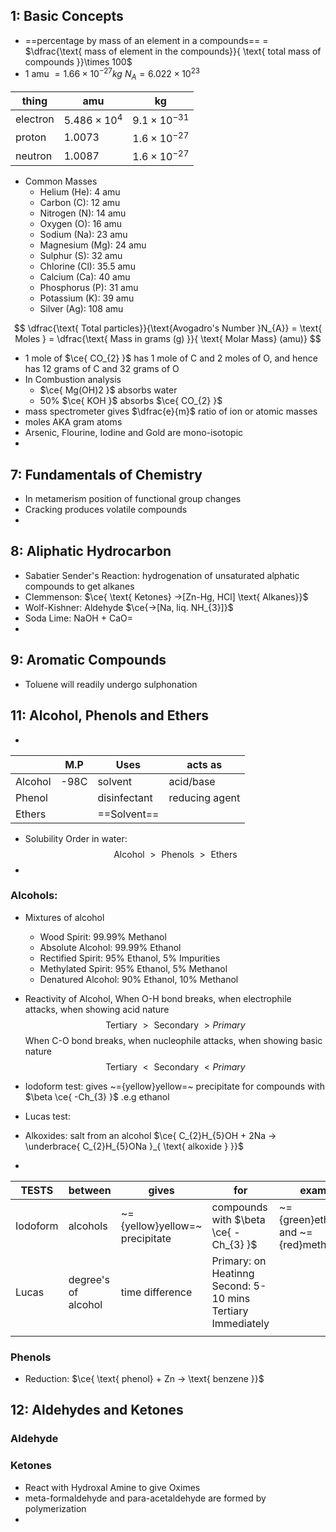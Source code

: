 ## 1: Basic Concepts
- ==percentage by mass of an element in a compounds== = $\dfrac{\text{ mass of element in the compounds}}{ \text{ total mass of compounds }}\times 100$
- $1 \text{ amu }  = 1.66\times 10^{-27}kg$
  $N_{A}  =6.022 \times 10^{23}$  

| thing    | amu                   | kg                   |
| -------- | --------------------- | -------------------- |
| electron | $5.486 \times 10^{4}$ | $9.1\times 10^{-31}$ |
| proton   | 1.0073                | $1.6\times 10^{-27}$ |
| neutron  | 1.0087                | $1.6\times 10^{-27}$ |

- Common Masses
	- Helium (He): 4 amu
	- Carbon (C): 12 amu
	- Nitrogen (N): 14 amu
	- Oxygen (O): 16 amu
	- Sodium (Na): 23 amu
	- Magnesium (Mg): 24 amu
	- Sulphur (S): 32 amu
	- Chlorine (Cl): 35.5 amu
	- Calcium (Ca): 40 amu
	- Phosphorus (P): 31 amu
	- Potassium (K): 39 amu
	- Silver (Ag): 108 amu

$$
  \dfrac{\text{ Total particles}}{\text{Avogadro's Number }N_{A}} =  \text{ Moles } =  \dfrac{\text{ Mass in grams (g) }}{ \text{ Molar Mass} (amu)}
$$
- 1 mole of $\ce{ CO_{2} }$ has 1 mole of C and 2 moles of O, and hence has 12 grams of C and 32 grams of O
- In Combustion analysis 
	- $\ce{ Mg(OH)2 }$ absorbs water
	- 50% $\ce{ KOH }$ absorbs $\ce{ CO_{2} }$
- mass spectrometer gives $\dfrac{e}{m}$ ratio of ion or atomic masses
- moles AKA gram atoms
- Arsenic, Flourine, Iodine and Gold are mono-isotopic
- 
## 7: Fundamentals of Chemistry
- In metamerism position of functional group changes
- Cracking produces volatile compounds
- 
## 8: Aliphatic Hydrocarbon
- Sabatier Sender's Reaction: hydrogenation of unsaturated alphatic compounds to get alkanes
-  Clemmenson: $\ce{ \text{ Ketones} ->[Zn-Hg, HCl] \text{ Alkanes}}$
- Wolf-Kishner: Aldehyde $\ce{->[Na, liq. NH_{3}]}$
- Soda Lime: NaOH + CaO=
- 
## 9: Aromatic Compounds
- Toluene will readily undergo sulphonation        

## 11: Alcohol, Phenols and Ethers
- 

|         | M.P  | Uses         | acts as        |
| ------- | ---- | ------------ | -------------- |
| Alcohol | -98C | solvent      | acid/base      |
| Phenol  |      | disinfectant | reducing agent |
| Ethers  |      | ==Solvent==  |                |
- Solubility Order in water:
$$
\text{ Alcohol } >  \text{ Phenols } >  \text{ Ethers }
$$
- 

### Alcohols:
- Mixtures of alcohol
	- Wood Spirit: 99.99% Methanol
	- Absolute Alcohol: 99.99% Ethanol
	- Rectified Spirit: 95% Ethanol, 5% Impurities
	- Methylated Spirit: 95% Ethanol, 5% Methanol
	- Denatured Alcohol:  90% Ethanol, 10% Methanol
   
- Reactivity of Alcohol, When O-H bond breaks, when electrophile attacks, when showing acid nature
$$
   \text{ Tertiary } >  \text{ Secondary }> Primary
$$
When C-O bond breaks, when nucleophile attacks, when showing basic nature
$$
   \text{ Tertiary } <  \text{ Secondary }< Primary
$$
- Iodoform test: gives ~={yellow}yellow=~ precipitate for compounds with $\beta \ce{ -Ch_{3} }$ .e.g ethanol 
- Lucas test:
- Alkoxides: salt from an alcohol $\ce{ C_{2}H_{5}OH + 2Na -> \underbrace{ C_{2}H_{5}ONa }_{ \text{ alkoxide } }}$
- 

| TESTS    | between             | gives                          | for                                                               | example                                  |     |
| -------- | ------------------- | ------------------------------ | ----------------------------------------------------------------- | ---------------------------------------- | --- |
| Iodoform | alcohols            | ~={yellow}yellow=~ precipitate | compounds with $\beta \ce{ -Ch_{3} }$                             | ~={green}ethanol=~ and ~={red}methanol=~ |     |
| Lucas    | degree's of alcohol | time difference                | Primary: on Heatinng<br>Second: 5-10 mins<br>Tertiary Immediately |                                          |     |
|          |                     |                                |                                                                   |                                          |     |

### Phenols
- Reduction: $\ce{ \text{ phenol} + Zn ->  \text{ benzene }}$

## 12: Aldehydes and Ketones
### Aldehyde 
### Ketones 
- React with Hydroxal Amine to give Oximes
- meta-formaldehyde and para-acetaldehyde are formed by polymerization
- 